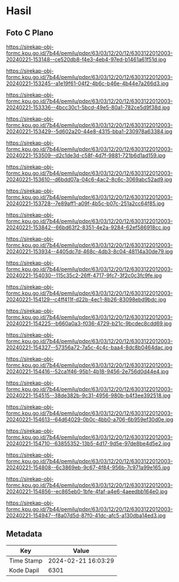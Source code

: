 # Hasil

## Foto C Plano

https://sirekap-obj-formc.kpu.go.id/7b44/pemilu/pdpr/63/03/12/20/12/6303122012003-20240221-153148--ce520db8-f4e3-4eb4-97ed-b1461a61f51d.jpg

https://sirekap-obj-formc.kpu.go.id/7b44/pemilu/pdpr/63/03/12/20/12/6303122012003-20240221-153245--a1e19f61-04f2-4b6c-b46e-4b44e7a266d3.jpg

https://sirekap-obj-formc.kpu.go.id/7b44/pemilu/pdpr/63/03/12/20/12/6303122012003-20240221-153336--4bcc30c1-5bcd-49e5-80a1-782ce5d9f38d.jpg

https://sirekap-obj-formc.kpu.go.id/7b44/pemilu/pdpr/63/03/12/20/12/6303122012003-20240221-153429--5d602a20-44e8-4315-bba1-230978a63384.jpg

https://sirekap-obj-formc.kpu.go.id/7b44/pemilu/pdpr/63/03/12/20/12/6303122012003-20240221-153509--d2c1de3d-c58f-4d7f-9881-721b6d1ad159.jpg

https://sirekap-obj-formc.kpu.go.id/7b44/pemilu/pdpr/63/03/12/20/12/6303122012003-20240221-153610--d6bdd07a-04c6-4ac2-8c6c-3069abc52ad9.jpg

https://sirekap-obj-formc.kpu.go.id/7b44/pemilu/pdpr/63/03/12/20/12/6303122012003-20240221-153728--7e89aff1-a09f-4b5c-b07c-251a2cc64f85.jpg

https://sirekap-obj-formc.kpu.go.id/7b44/pemilu/pdpr/63/03/12/20/12/6303122012003-20240221-153842--66bd63f2-8351-4e2a-9284-62ef586918cc.jpg

https://sirekap-obj-formc.kpu.go.id/7b44/pemilu/pdpr/63/03/12/20/12/6303122012003-20240221-153934--4405dc7d-468c-4db3-8c04-48114a30de79.jpg

https://sirekap-obj-formc.kpu.go.id/7b44/pemilu/pdpr/63/03/12/20/12/6303122012003-20240221-154030--115c35c2-26ff-4717-9fc7-3f2c0c3fc9fe.jpg

https://sirekap-obj-formc.kpu.go.id/7b44/pemilu/pdpr/63/03/12/20/12/6303122012003-20240221-154129--c4ff411f-d22b-4ec1-8b26-83098ebd9bdc.jpg

https://sirekap-obj-formc.kpu.go.id/7b44/pemilu/pdpr/63/03/12/20/12/6303122012003-20240221-154225--b660a0a3-f036-4729-b21c-9bcdec8cdd69.jpg

https://sirekap-obj-formc.kpu.go.id/7b44/pemilu/pdpr/63/03/12/20/12/6303122012003-20240221-154327--57356a72-7a5c-4c4c-baa4-8dc8b0464dac.jpg

https://sirekap-obj-formc.kpu.go.id/7b44/pemilu/pdpr/63/03/12/20/12/6303122012003-20240221-154416--52ca1f46-95b1-4b18-9456-2e756d0d44e4.jpg

https://sirekap-obj-formc.kpu.go.id/7b44/pemilu/pdpr/63/03/12/20/12/6303122012003-20240221-154515--38de382b-9c31-4956-980b-b4f3ee392518.jpg

https://sirekap-obj-formc.kpu.go.id/7b44/pemilu/pdpr/63/03/12/20/12/6303122012003-20240221-154613--64d64029-0b0c-4bb0-a706-6b959ef30d0e.jpg

https://sirekap-obj-formc.kpu.go.id/7b44/pemilu/pdpr/63/03/12/20/12/6303122012003-20240221-154710--63855352-13b5-4d17-9d5e-97de8be4d5e2.jpg

https://sirekap-obj-formc.kpu.go.id/7b44/pemilu/pdpr/63/03/12/20/12/6303122012003-20240221-154808--6c3869eb-9c67-4f84-956b-7c971a99e165.jpg

https://sirekap-obj-formc.kpu.go.id/7b44/pemilu/pdpr/63/03/12/20/12/6303122012003-20240221-154856--ec865eb0-1bfe-4faf-a4e6-4aeedbb164e0.jpg

https://sirekap-obj-formc.kpu.go.id/7b44/pemilu/pdpr/63/03/12/20/12/6303122012003-20240221-154947--f8a07d5d-87f0-41dc-afc5-a130dba14ed3.jpg


## Metadata

| Key        | Value               |
| ---------- | ------------------- |
| Time Stamp | 2024-02-21 16:03:29 |
| Kode Dapil | 6301                |



